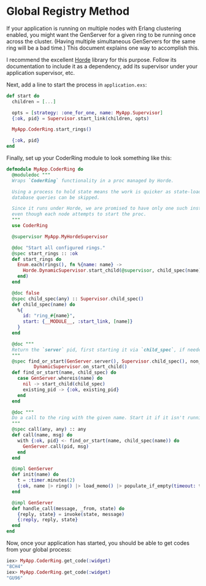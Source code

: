 # Global Registry Method

If your application is running on multiple nodes with Erlang clustering
enabled, you might want the GenServer for a given ring to be running once
across the cluster. (Having multiple simultaneous GenServers for the same
ring will be a bad time.) This document explains one way to accomplish this.

I recommend the excellent [Horde](https://github.com/derekkraan/horde)
library for this purpose. Follow its documentation to include it as a
dependency, add its supervisor under your application supervisor, etc.

Next, add a line to start the process in `application.exs`:

```elixir
def start do
  children = [...]

  opts = [strategy: :one_for_one, name: MyApp.Supervisor]
  {:ok, pid} = Supervisor.start_link(children, opts)

  MyApp.CoderRing.start_rings()

  {:ok, pid}
end
```

Finally, set up your CoderRing module to look something like this:

```elixir
defmodule MyApp.CoderRing do
  @moduledoc """
  Wraps `CoderRing` functionality in a proc managed by Horde.

  Using a process to hold state means the work is quicker as state-loading
  database queries can be skipped.

  Since it runs under Horde, we are promised to have only one such instance,
  even though each node attempts to start the proc.
  """
  use CoderRing

  @supervisor MyApp.MyHordeSupervisor

  @doc "Start all configured rings."
  @spec start_rings :: :ok
  def start_rings do
    Enum.each(rings(), fn %{name: name} ->
      Horde.DynamicSupervisor.start_child(@supervisor, child_spec(name))
    end)
  end

  @doc false
  @spec child_spec(any) :: Supervisor.child_spec()
  def child_spec(name) do
    %{
      id: "ring_#{name}",
      start: {__MODULE__, :start_link, [name]}
    }
  end

  @doc """
  Return the `server` pid, first starting it via `child_spec`, if needed.
  """
  @spec find_or_start(GenServer.server(), Supervisor.child_spec(), non_neg_integer) ::
          DynamicSupervisor.on_start_child()
  def find_or_start(name, child_spec) do
    case GenServer.whereis(name) do
      nil -> start_child(child_spec)
      existing_pid -> {:ok, existing_pid}
    end
  end

  @doc """
  Do a call to the ring with the given name. Start it if it isn't running.
  """
  @spec call(any, any) :: any
  def call(name, msg) do
    with {:ok, pid} <- find_or_start(name, child_spec(name)) do
      GenServer.call(pid, msg)
    end
  end

  @impl GenServer
  def init(name) do
    t = :timer.minutes(2)
    {:ok, name |> ring() |> load_memo() |> populate_if_empty(timeout: t)}
  end

  @impl GenServer
  def handle_call(message, _from, state) do
    {reply, state} = invoke(state, message)
    {:reply, reply, state}
  end
end
```

Now, once your application has started, you should be able to get codes from
your global process:

```elixir
iex> MyApp.CoderRing.get_code(:widget)
"8CH4"
iex> MyApp.CoderRing.get_code(:widget)
"GU96"
```